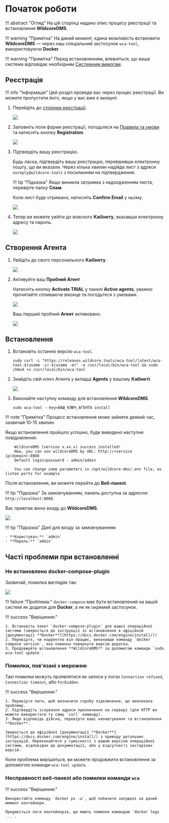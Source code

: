 
# Початок роботи

!!! abstract "Огляд"
    На цій сторінці надано опис процесу реєстрації та встановлення **WildcoreDMS**.

!!! warning "Примітка"
    На даний момент, єдина можливість встановити **WildcoreDMS** — через наш спеціальний застосунок `wca-tool`, використовуючи **Docker**.

!!! warning "Примітка"
    Перед встановленням, впевніться, що ваша система відповідає необхідним [Системним вимогам](./requirements.md).

## Реєстрація

!!! info "Інформація"
    Цей розділ проведе вас через процес реєстрації. Ви можете пропустити його, якщо у вас вже є аккаунт.

1. Перейдіть до [сторінки реєстрації](https://cabinet.wildcore.tools/auth/Registration).

    ![](../assets/onboarding/registration_empty.png)

2. Заповніть поля форми реєстрації, погодьтеся на [Правила та умови](https://wildcore.tools/public-offer-agreement.pdf) та натисніть кнопку **Registration**.

    ![](../assets/onboarding/registration_filled_out.png)

3. Підтвердіть вашу реєстрацію.

    Будь ласка, підтвердіть вашу реєстрацію, перевіривши електронну пошту, що ви вказали. Через кілька хвилин надійде лист з адреси `noreply@wildcore.tools` з посиланням на підтвердження.
    
    !!! tip "Підказка"
        Якщо виникла затримка з надходженням листа, перевірте папку **Спам**.

    Коли лист буде отримано, натисніть **Confirm Email** у ньому.

    ![](../assets/onboarding/confirm_email.png)

4. Тепер ви можете увійти до власного **Кабінету**, вказавши електронну адресу та пароль.

    ![](../assets/onboarding/registration_confirmed.png)

## Створення Агента

1. Увійдіть до свого персонального **Кабінету**.

    ![](../assets/onboarding/cabinet.png)

2. Активуйте ваш **Пробний Агент**

    Натисніть кнопку **Activate TRIAL** у панелі **Active agents**, уважно прочитайте спливаюче віконце та погодьтеся з умовами.

    ![](../assets/onboarding/activate_trial.png)

    Ваш перший пробний **Агент** активовано.

    ![](../assets/onboarding/active_agents.png)


## Встановлення

1. Встановіть останню версію `wca-tool`.

    ``` shell
    sudo curl -L "https://releases.wildcore.tools/wca-tool/latest/wca-tool-$(uname -s)-$(uname -m)" -o /usr/local/bin/wca-tool && sudo chmod +x /usr/local/bin/wca-tool
    ```

2. Знайдіть свій ключ Агента у вкладці **Agents** у вашому **Кабінеті**.

    ![](../assets/onboarding/agents_agent_key.png)

3. Виконайте наступну команду для встановлення **WildcoreDMS**.

    ``` shell
    sudo wca-tool --key=ВАШ_КЛЮЧ_АГЕНТА install 
    ```

!!! note "Примітка"
    Процесс встановлення може зайняти деякий час, зазвичай 10-15 хвилин.

Якщо встановлення пройшло успішно, буде виведено наступне повідомлення:

```
    WildcoreDMS (version x.xx.x) success installed!
    Now, you can use wildcoreDMS by URL: http://<service ip|domain>:8088
    Default login/password - admin/admin

    You can change some parameters in /opt/wildcore-dms/.env file, as listen ports for example
```

Після встановлення, ви можете перейти до **Веб-панелі**.

!!! tip "Підказка"
    За замовчуванням, панель доступна за адресою `http://localhost:8088`.

Вас привітає вікно входу до **WildcoreDMS**.

![](../assets/onboarding/wildcore_login.png)

!!! tip "Підказка"
    Дані для входу за замовчуванням:

    - **Користувач:** `admin`
    - **Пароль:** `admin`


## Часті проблеми при встановленні

### Не встановлено docker-compose-plugin

Зазвичай, помилка виглядяє так:

![](../assets/no-docker-compose-plugin.jpg)

!!! failure "Проблема:"
    `docker-compose` має бути встановлений на вашій системі як додаток для **Docker**, а не як окремий застосунок.

!!! success "Вирішення:"

    1. Встановіть пакет `docker-compose-plugin` для вашої операційної системи (зверніться до інструкції зі встановлення в офіційній [документації **Docker**](https://docs.docker.com/engine/install/))
    2. Перевірте, чи корректно він працює, виконавши команду `docker compose version`, яка повинна повернути версію додатка.
    3. Продовжуйте встановлення **WildcoreDMS** за допомогою команди `sudo wca-tool update`.
 

### Помилки, пов'язані з мережею
Такі помилки можуть проявлятися як записи у логах `Connection refused`,` Connection timeout`, або `Forbidden`.

!!! success "Вирішення:"

    1. Перевірте логи, щоб визначити спробу підключення, що викликала проблему.
    2. Підтвердіть існування адреси призначення на сервері (для НТТР ви можете використати ту саму `curl` команду).
    3. Якщо відповідь дійсна, перевірте ваші налаштування та встановлення **Docker**.

    Зверніться до офіційної [документації **Docker**](https://docs.docker.com/engine/install/) з приводу детальних інструкцій. Переконайтеся у сумісності з вашою версією операційної системи, відповідно до документації, або у відсутності застарілих версій.

Коли проблема вирішиться, ви можете продовжити встановлення за допомогою команди `wca-tool update`.

### Несправності веб-панелі або помилки команди `wca`

!!! success "Вирішення:"

    Використайте команду `docker ps -a`, щоб побачити запущені на даний момент контейнери.

    Продивіться логи контейнерів, що мають помилки командою `docker logs ...`.
